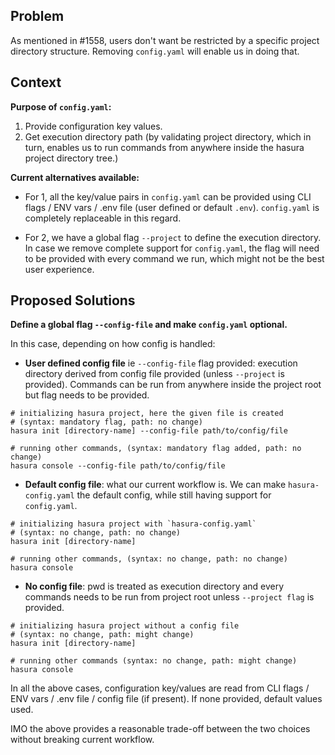 Problem
-----------
As mentioned in #1558, users don't want be restricted by a specific project directory structure. Removing `config.yaml` will enable us in doing that.

Context
-----------

**Purpose of `config.yaml`:**
1. Provide configuration key values.
2. Get execution directory path (by validating project directory, which in turn, enables us to run commands from anywhere inside the hasura project directory tree.) 

**Current alternatives available:**  
* For 1, all the key/value pairs in `config.yaml` can be provided using CLI flags / ENV vars / .env file (user defined or default `.env`). `config.yaml` is completely replaceable in this regard.

* For 2, we have a global flag `--project` to define the execution directory. In case we remove complete support for `config.yaml`, the flag will need to be provided with every command we run, which might not be the best user experience. 

Proposed Solutions
--------------------------    

**Define a global flag `--config-file` and make `config.yaml` optional.** 

In this case, depending on how config is handled: 

* **User defined config file** ie `--config-file` flag provided: execution directory derived from config file provided (unless `--project` is provided). Commands can be run from anywhere inside the project root but flag needs to be provided. 
```
# initializing hasura project, here the given file is created 
# (syntax: mandatory flag, path: no change) 
hasura init [directory-name] --config-file path/to/config/file

# running other commands, (syntax: mandatory flag added, path: no change)
hasura console --config-file path/to/config/file
```
  * **Default config file**: what our current workflow is. 
  We can make `hasura-config.yaml` the default config, while still having support for `config.yaml`.
 ```
# initializing hasura project with `hasura-config.yaml`
# (syntax: no change, path: no change)
hasura init [directory-name] 

# running other commands, (syntax: no change, path: no change)
hasura console
```  
  * **No config file**: pwd is treated as execution directory and every commands needs to be run from project root unless `--project flag` is provided. 
```
# initializing hasura project without a config file 
# (syntax: no change, path: might change)
hasura init [directory-name] 

# running other commands (syntax: no change, path: might change)
hasura console
```
  In all the above cases, configuration key/values are read from CLI flags / ENV vars / .env file / config file (if present). If none provided, default values used.

IMO the above provides a reasonable trade-off between the two choices without breaking current workflow. 


